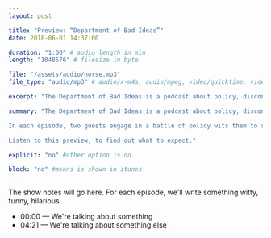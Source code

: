 ```yaml
---
layout: post

title: "Preview: “Department of Bad Ideas”"
date: 2018-06-01 14:37:00

duration: "1:00" # audio length in min
length: "1048576" # filesize in byte

file: "/assets/audio/horse.mp3"
file_type: "audio/mp3" # audio/x-m4a, audio/mpeg, video/quicktime, video/mp4, video/x-m4v, application/pdf, and document/x-epub

excerpt: "The Department of Bad Ideas is a podcast about policy, disconnected from reality. Listen to this preview for what to expect."

summary: "The Department of Bad Ideas is a podcast about policy, disconnected from reality.

In each episode, two guests engage in a battle of policy wits them to solve real problems in the most unsaleable, impractical and impossible ways. 

Listen to this preview, to find out what to expect."

explicit: "no" #other option is no

block: "no" #means is shown in itunes
---
```


The show notes will go here. For each episode, we'll write something witty, funny, hilarious.

- 00:00 — We're talking about something
- 04:21 — We're talking about something else